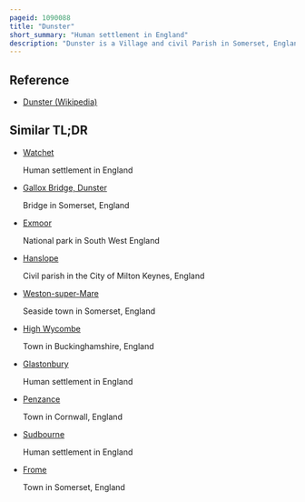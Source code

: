 ```yaml
---
pageid: 1090088
title: "Dunster"
short_summary: "Human settlement in England"
description: "Dunster is a Village and civil Parish in Somerset, England, within the north-eastern Boundary of Exmoor National Park. It lies on the Bristol Channel 2. 5 Miles southeast of Minehead and 20 Miles northwest of Taunton. At the 2011 Census it had a Population of 817."
---
```


## Reference

- [Dunster (Wikipedia)](https://en.wikipedia.org/?curid=1090088)

## Similar TL;DR

- [Watchet](/tldr/en/watchet)

  Human settlement in England

- [Gallox Bridge, Dunster](/tldr/en/gallox-bridge-dunster)

  Bridge in Somerset, England

- [Exmoor](/tldr/en/exmoor)

  National park in South West England

- [Hanslope](/tldr/en/hanslope)

  Civil parish in the City of Milton Keynes, England

- [Weston-super-Mare](/tldr/en/weston-super-mare)

  Seaside town in Somerset, England

- [High Wycombe](/tldr/en/high-wycombe)

  Town in Buckinghamshire, England

- [Glastonbury](/tldr/en/glastonbury)

  Human settlement in England

- [Penzance](/tldr/en/penzance)

  Town in Cornwall, England

- [Sudbourne](/tldr/en/sudbourne)

  Human settlement in England

- [Frome](/tldr/en/frome)

  Town in Somerset, England
